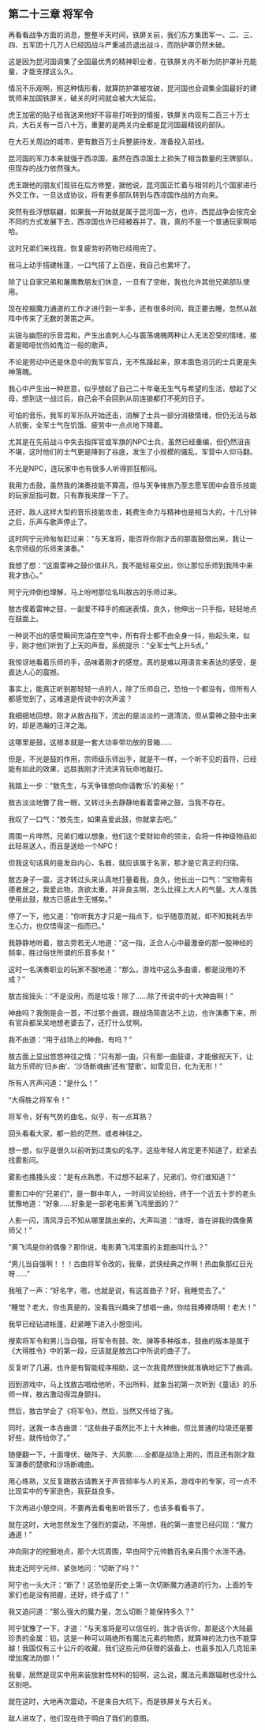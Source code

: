 ## 第二十三章 将军令

再看看战争方面的消息，整整半天时间，铁屏关前，我们东方集团军一、二、三、四、五军团十几万人已经因战斗严重减员退出战斗，而防护罩仍然未破。

这是因为昆河国调集了全国最优秀的精神职业者，在铁屏关内不断为防护罩补充能量，才能支撑这么久。

情况不乐观啊，照这种情形看，就算防护罩被攻破，昆河国也会调集全国最好的建筑师来加固铁屏关，破关的时间就会被大大延后。

虎王加密的贴子给我送来他好不容易打听到的情报，铁屏关内现有二百三十万士兵，大石关有一百八十万，重要的是两关内全都是昆河国最精锐的部队。

在大石关周边的城市，更有数百万士兵整装待发，准备投入前线。

昆河国的军力本来就强于西凉国，虽然在西凉国土上损失了相当数量的王牌部队，但现存的战力依然强大。

虎王跟他的朋友们现驻在后方修整，据他说，昆河国正忙着与相邻的几个国家进行外交工作，一旦达成协议，将有更多部队转到与西凉国作战的方向来。

突然有些浮想联翩，如果我一开始就是属于昆河国一方，也许，西昆战争会按完全不同的方式发展下去，西凉国也许已经被吞并了。我，真的不是一个普通玩家啊哈哈。

这时兄弟们来找我，恢复疲劳的药物已经用完了。

我马上动手搭建帐蓬，一口气搭了上百座，我自己也累坏了。

除了让自家兄弟和屠鹰教朋友们休息，一旦有了空帐，我也允许其他兄弟部队使用。

现在挖掘魔力通道的工作才进行到一半多，还有很多时间，我正要去睡，忽然从敌阵中传来了无数的萧笛之声。

尖锐与幽怨的乐音混和，产生出直刺人心与震荡魂魄两种让人无法忍受的情绪，接着是暗哑忧伤如鬼泣一般的歌声。

不论是劳动中还是休息中的我军官兵，无不焦躁起来，原本面色消沉的士兵更是失神落魄。

我心中产生出一种悲意，似乎想起了自己二十年毫无生气与希望的生活，想起了父母，想到这一战过后，自己会不会回到从前连狼都打不死的日子。

可怕的音乐，我军的军乐队开始还击，消解了士兵一部分消极情绪，但仍无法与敌人抗衡，全军士气在饥饿、疲劳中一点点地下降着。

尤其是在先前战斗中失去指挥官或军旗的NPC士兵，虽然已经重编，但仍然沮丧不堪，这时他们的士气更是降到了谷底，发生了小规模的骚乱，军营中人仰马翻。

不光是NPC，连玩家中也有很多人听得抓狂郁闷。

我用力击鼓，虽然我的演奏技能不算高，但与天争锋旅乃至志愿军团中会音乐技能的玩家屈指可数，只有靠我来撑一下了。

还好，敌人这样大型的音乐技能攻击，耗费生命力与精神也是相当大的，十几分钟之后，乐声与歌声停止了。

这时阿宁元帅匆匆赶过来：“与天准将，能否将你刚才击的那面鼓借出来，我让一名宗师级的乐师来演奏。”

我想了想：“这面雷神之鼓价值非凡，我不能轻易交出，你让那位乐师到我阵中来我才放心。”

阿宁元帅倒也理解，马上吩咐那位名叫敖古的乐师过来。

敖古摸着雷神之鼓，一副爱不释手的痴迷表情，良久，他伸出一只手指，轻轻地点在鼓面上。

一种说不出的感觉瞬间充溢在空气中，所有将士都不由全身一抖，抬起头来，似乎，刚才他们听到了上天的声音。系统提示：“全军士气上升5点。”

我惊讶地看着乐师的手，品味着刚才的感觉，真的是难以用语言来表达的感受，是直达人心的震撼。

事实上，能真正听到那轻轻一点的人，除了乐师自己，恐怕一个都没有，但所有人都感觉到了，这难道是传说中的次声波？

我细细地回想，刚才从敖古指下，流出的是淡淡的一道清流，但从雷神之鼓中出来的，却是浩瀚的汪洋之海。

这哪里是鼓，这根本就是一套大功率带功放的音箱……

但是，不光是鼓的作用，宗师级乐师出手，就是不一样，一个听不见的音符，已经能有如此的效果，远胜我刚才汗流浃背玩命地敲打。

我踏上一步：“敖先生，与天争锋想向你请教‘乐’的奥秘！”

敖古淡淡地瞥了我一眼，又转过头去静静地看着雷神之鼓，当我不存在。

我叹了一口气：“敖先生，如果喜爱此鼓，你就拿去吧。”

周围一片哗然，兄弟们难以想象，他们这个爱财如命的领主，会将一件神级物品如此轻易送人，而且是送给一个NPC！

但我这句话真的是发自内心，名器，就应该属于名家，那才是它真正的归宿。

敖古身子一震，这才转过头来认真地打量着我，良久，他长出一口气：“宝物需有德者居之，我爱此物，贪欲太重，并非良主啊，怎么比得上大人的气量。大人准我使用此鼓，敖古已感此生无憾矣。”

停了一下，他又道：“你听我方才只是一指点下，似乎随意而就，却不知我耗去毕生心力，也仅悟得这一指而已。”

我静静地听着，敖古旁若无人地道：“这一指，正合人心中最激奋的那一股神经的频率，胜过俗世所谓的乐音多矣！”

这时一名演奏职业的玩家不服地道：“那么，游戏中这么多曲谱，都是没用的不成？”

敖古摇摇头：“不是没用，而是垃圾！除了……除了传说中的十大神曲啊！”

神曲吗？我倒是会一首，不过那个曲调，跟战场简直沾不上边，也许演奏下来，所有官兵都呆呆地想老婆去了，还打什么仗啊。

我不由道：“用于战场上的神曲，有吗？”

敖古面上显出悠悠神往之情：“只有那一曲，只有那一曲鼓谱，才能傲视天下，让敌方乐师的‘归乡曲’、‘沙场断魂曲’还有‘楚歌’，如雪见日，化为无形！”

所有人齐声问道：“是什么！”

“大得胜之将军令！”

将军令，好有气势的曲名，似乎，有一点耳熟？

回头看看大家，都一脸的茫然，或者神往之。

想一想，似乎是很久以前听到过类似的名字，这些年轻人肯定更不知道了，赶紧去找雾影问。

雾影也搔搔头皮：“是有点熟悉，不过想不起来了，兄弟们，你们谁知道？”

雾影口中的“兄弟们”，是一群中年人，一时间议论纷纷，终于一个近五十岁的老头犹豫地道：“好象……好象是一部老电影黄飞鸿里面的？”

人影一闪，清风浮云不知从哪里跳出来的，大声叫道：“谁呀，谁在讲我的偶像黄师父！”

“黄飞鸿是你的偶像？那你说，电影黄飞鸿里面的主题曲叫什么？”

“男儿当自强啊！！！古曲将军令改的，我晕，武侠经典之作啊！热血象那红日光呀……”

我哦了一声：“好名字，嗯，也就是说，有这首曲子？好，我睡觉去了。”

“睡觉？老大，你也真是的，没看我兴趣来了想唱一曲，你给我捧捧场啊！老大！”

我早已经钻进帐蓬，赶紧睡下进入小憩空间。

搜索将军令和男儿当自强，将军令有鼓、吹、弹等多种版本，鼓曲的版本是属于《大得胜令》中的第一段，应该就是敖古口中所说的曲子了。

反复听了几遍，也许是有智能程序相助，这一次我竟然很快就准确地记下了曲调。

回到游戏中，马上找敖古唱给他听，不出所料，就象当初第一次听到《童话》的乐师一样，敖古激动得混身颤抖。

然后，敖古学会了《将军令》，然后，当然又传给了我。

同时，送我一本古曲谱：“这些曲子虽然比不上十大神曲，但比普通的垃圾还是要好些，就传给你了。”

随便翻一下，十面埋伏、破阵子、大风歌……全都是战场上用的，而且还有刚才敌军演奏的楚歌和沙场断魂曲。

用心练熟，又反复跟敖古请教关于声音频率与人的关系，游戏中的专家，可一点不比现实中的专家逊色，我获益良多。

下次再进小憩空间，不要再去看电影听音乐了，也该多看看书了。

就在这时，大地忽然发生了强烈的震动，不用想，我的第一直觉已经闪现：“魔力通道！”

冲向刚才的挖掘地点，那个大坑周围，早由阿宁元帅数百名亲兵围个水泄不通。

我走近阿宁元帅，紧张地问：“切断了吗？”

阿宁也一头大汗：“断了！这恐怕是历史上第一次切断魔力通道的行为，上面的专家们也是没有把握，还好，终于成了！”

我又追问道：“那么强大的魔力量，怎么切断？能保持多久？”

阿宁犹豫了一下，才道：“与天准将是可以信任的，我才告诉你，那是这个大陆最珍贵的金属：铅。这是一种可以隔绝所有魔法元素的物质，就算神的法力也不能穿越！我国仅有三十公斤的收藏，我们这些元帅获赠的装备上，也最多加入几克铅来增加魔法防御！”

我晕，居然是现实中用来装放射性材料的铅啊，这么说，魔法元素跟辐射也没什么区别吧。

就在这时，大地再次震动，不是来自大坑下，而是铁屏关与大石关。

敌人进攻了，他们现在终于明白了我们的意图。

